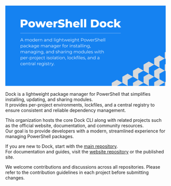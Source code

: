 ![PowerShell Dock](../assets/dock-banner.png)

Dock is a lightweight package manager for PowerShell that simplifies installing, updating, and sharing modules.  
It provides per-project environments, lockfiles, and a central registry to ensure consistent and reliable dependency management.

This organization hosts the core Dock CLI along with related projects such as the official website, documentation, and community resources.  
Our goal is to provide developers with a modern, streamlined experience for managing PowerShell packages.

If you are new to Dock, start with the [main repository](https://github.com/powershell-dock/powershell-dock).  
For documentation and guides, visit the [website repository](https://github.com/powershell-dock/powershell-dock-website) or the published site.

We welcome contributions and discussions across all repositories. Please refer to the contribution guidelines in each project before submitting changes.
